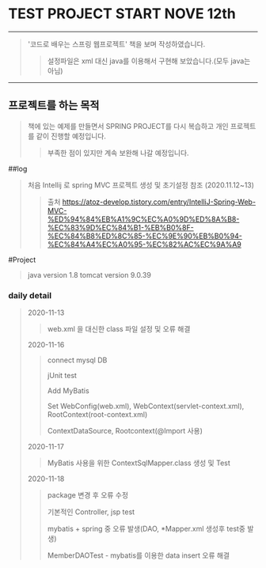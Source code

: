 # TEST PROJECT START NOVE 12th
---------------
> '코드로 배우는 스프링 웹프로젝트' 책을 보며 작성하였습니다.
>> 설정파일은 xml 대신 java를 이용해서 구현해 보았습니다.(모두 java는 아님)
---------------
## 프로젝트를 하는 목적
> 책에 있는 예제를 만들면서 SPRING PROJECT를 다시 복습하고
> 개인 프로젝트를 같이 진행할 예정입니다.
>> 부족한 점이 있지만 계속 보완해 나갈 예정입니다.


##log
> 처음 Intellij 로 spring MVC 프로젝트 생성 및 초기설정 참조 (2020.11.12~13)
>> 출처 https://atoz-develop.tistory.com/entry/IntelliJ-Spring-Web-MVC-%ED%94%84%EB%A1%9C%EC%A0%9D%ED%8A%B8-%EC%83%9D%EC%84%B1-%EB%B0%8F-%EC%84%B8%ED%8C%85-%EC%9E%90%EB%B0%94-%EC%84%A4%EC%A0%95-%EC%82%AC%EC%9A%A9

#Project
>java version 1.8
>tomcat version 9.0.39

### daily detail
>2020-11-13
>> web.xml 을 대신한 class 파일 설정 및 오류 해결
>
>2020-11-16
>> connect mysql DB 
>> 
>> jUnit test
>>
>> Add MyBatis
>>
>> Set WebConfig(web.xml), WebContext(servlet-context.xml), RootContext(root-context.xml)
>> 
>> ContextDataSource, Rootcontext(@Import 사용)
>
>2020-11-17
>> 
>> MyBatis 사용을 위한 ContextSqlMapper.class 생성 및 Test
>
>2020-11-18
>
>> package 변경 후 오류 수정
>> 
>> 기본적인 Controller, jsp test 
>> 
>> mybatis + spring 중 오류 발생(DAO, *Mapper.xml 생성후 test중 발생)
>>
>> MemberDAOTest - mybatis를 이용한 data insert 오류 해결 

